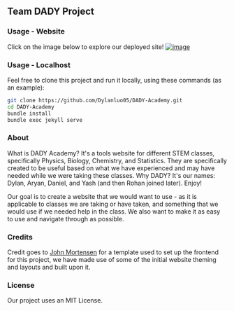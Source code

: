 ## Team DADY Project

### Usage - Website

Click on the image below to explore our deployed site!
[![image](https://user-images.githubusercontent.com/89223402/220761054-93fa11f8-0279-45d3-b05a-bd829e423820.png)](https://dylanluo05.github.io/DADY-Academy/)

### Usage - Localhost

Feel free to clone this project and run it locally, using these commands (as an example):
```bash
git clone https://github.com/Dylanluo05/DADY-Academy.git
cd DADY-Academy
bundle install
bundle exec jekyll serve
```

### About

What is DADY Academy? It's a tools website for different STEM classes, specifically Physics, Biology, Chemistry, and Statistics. They are specifically created to be useful based on what we have experienced and may have needed while we were taking these classes. Why DADY? It's our names: Dylan, Aryan, Daniel, and Yash (and then Rohan joined later). Enjoy!

Our goal is to create a website that we would want to use - as it is applicable to classes we are taking or have taken, and something that we would use if we needed help in the class. We also want to make it as easy to use and navigate through as possible.

### Credits

Credit goes to [John Mortensen](https://github.com/jm1021) for a template used to set up the frontend for this project, we have made use of some of the initial website theming and layouts and built upon it.

### License

Our project uses an MIT License.

